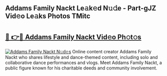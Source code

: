 ## Addams Family Nackt Le𝚊k𝚎d N𝚞𝚍e - Part-gJZ Vid𝚎o Le𝚊ks Photos TMitc

# <h2><a href="http://fb8m0w9.evod.top/?m=Addams+Family+Nackt">🔗 👉🔴 Addams Family Nackt Vid𝚎o Ph𝚘t𝚘s</a></h2>

[![Addams Family Nackt N𝚞d𝚎s](https://i.imgur.com/8V9OHl7.gif)](http://fb8m0w9.evod.top/?m=Addams+Family+Nackt)
Online content creator Addams Family Nackt who shares lifestyle and dance-themed content, including solo and collaborative dance performances and vlogs. Meet Addams Family Nackt, a public figure known for his charitable deeds and community involvement. 
